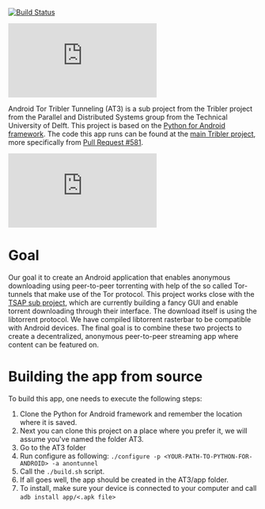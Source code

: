 [![Build Status](http://jenkins.tribler.org/job/Build-AT3-ARM-32/badge/icon)](http://jenkins.tribler.org/job/Build-AT3-ARM-32/)

![Android Tor Tribler Tunnelling (AT3)](http://forum.tribler.org/download/file.php?id=206)

Android Tor Tribler Tunneling (AT3) is a sub project from the Tribler project from the Parallel and Distributed Systems group from the Technical University of Delft. This project is based on the [Python for Android framework](https://github.com/kivy/python-for-android/). The code this app runs can be found at the [main Tribler project](https://github.com/Tribler/tribler), more specifically from [Pull Request #581](https://github.com/Tribler/tribler/pull/581).

![Test download succeeded!](http://forum.tribler.org/download/file.php?id=204)

Goal
====

Our goal it to create an Android application that enables anonymous downloading using peer-to-peer torrenting with help of the so called Tor-tunnels that make use of the Tor protocol. This project works close with the [TSAP sub project](https://github.com/wtud/tsap), which are currently building a fancy GUI and enable torrent downloading through their interface. The download itself is using the libtorrent protocol. We have compiled libtorrent rasterbar to be compatible with Android devices.
The final goal is to combine these two projects to create a decentralized, anonymous peer-to-peer streaming app where content can be featured on.


Building the app from source
============================

To build this app, one needs to execute the following steps:

1. Clone the Python for Android framework and remember the location where it is saved.
2. Next you can clone this project on a place where you prefer it, we will assume you've named the folder AT3.
3. Go to the AT3 folder
4. Run configure as following: `./configure -p <YOUR-PATH-TO-PYTHON-FOR-ANDROID> -a anontunnel`
5. Call the `./build.sh` script.
6. If all goes well, the app should be created in the AT3/app folder.
7. To install, make sure your device is connected to your computer and call ``adb install app/<.apk file>``
 
